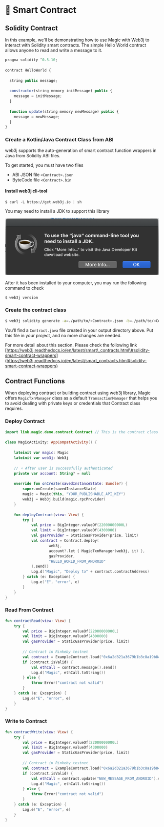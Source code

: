 # 📜 Smart Contract

## Solidity Contract

In this example, we'll be demonstrating how to use Magic with Web3j to interact with Solidity smart contracts. The simple Hello World contract allows anyone to read and write a message to it.

```javascript
pragma solidity ^0.5.10;

contract HelloWorld {

  string public message;
    
  constructor(string memory initMessage) public {
    message = initMessage;
  }

  function update(string memory newMessage) public {
    message = newMessage;
  }
}
```

### Create a Kotlin/Java Contract Class from ABI

web3j supports the auto-generation of smart contract function wrappers in Java from Solidity ABI files.

To get started, you must have two files

* ABI JSON file `<Contract>.json`
* ByteCode file `<Contract>.bin`

#### Install web3j cli-tool

```
$ curl -L https://get.web3j.io | sh
```

You may need to install a JDK to support this library

![](../../../.gitbook/assets/image%20%283%29.png)

After it has been installed to your computer, you may run the following command to check

```text
$ web3j version
```

### Create the contract class

```bash
$ web3j solidity generate -a=./path/to/<Contract>.json -b=./path/to/<Contract>.bin -o=/output/path/ -p={packageName}
```

You’ll find a `Contract.java` file created in your output directory above. Put this file in your project, and no more changes are needed.

For more detail about this section. Please check the following link  
[https://web3j.readthedocs.io/en/latest/smart\_contracts.html\#solidity-smart-contract-wrappers](https://web3j.readthedocs.io/en/latest/smart_contracts.html#solidity-smart-contract-wrappers)

## Contract Functions

When deploying contract or building contract using web3j library, Magic offers `MagicTxnManager` class as a default `TransactionManager` that helps you to avoid dealing with private keys or credentials that Contract class requires. 

### Deploy Contract

```kotlin
import link.magic.demo.contract.Contract // This is the contract class you created above

class MagicActivity: AppCompatActivity() {

    lateinit var magic: Magic
    lateinit var web3j: Web3j
    
    // ⭐️ After user is successfully authenticated
    private var account: String? = null
    
    override fun onCreate(savedInstanceState: Bundle?) {
        super.onCreate(savedInstanceState)
        magic = Magic(this, "YOUR_PUBLISHABLE_API_KEY")
        web3j = Web3j.build(magic.rpcProvider)
    }
    
    fun deployContract(view: View) {
        try {
            val price = BigInteger.valueOf(22000000000L)
            val limit = BigInteger.valueOf(4300000)
            val gasProvider = StaticGasProvider(price, limit)
            val contract = Contract.deploy(
                    web3j,
                    account?.let { MagicTxnManager(web3j, it) },
                    gasProvider,
                    "HELLO_WORLD_FROM_ANDROID"
            ).send()
            Log.d("Magic", "Deploy to" + contract.contractAddress)
        } catch (e: Exception) {
            Log.e("E", "error", e)
        }
    }
} 
```

### Read From Contract

```kotlin
fun contractRead(view: View) { 
    try {
        val price = BigInteger.valueOf(22000000000L)
        val limit = BigInteger.valueOf(4300000)
        val gasProvider = StaticGasProvider(price, limit)
        
        // Contract in Rinkeby testnet
        val contract = ExampleContract.load("0x6a2d321a3679b1b3c8a19b84e41abd11763a8ab5", web3j, account?.let { MagicTxnManager(web3j, it) }, gasProvider)
        if (contract.isValid) {
            val ethCall = contract.message().send()
            Log.d("Magic", ethCall.toString())
        } else {
            throw Error("contract not valid")
        }
    } catch (e: Exception) {
        Log.e("E", "error", e)
    }
}
```

### Write to Contract

```kotlin
fun contractWrite(view: View) {
    try {
        val price = BigInteger.valueOf(22000000000L)
        val limit = BigInteger.valueOf(4300000)
        val gasProvider = StaticGasProvider(price, limit)
        
        // Contract in Rinkeby testnet
        val contract = ExampleContract.load("0x6a2d321a3679b1b3c8a19b84e41abd11763a8ab5", web3j, account?.let { MagicTxnManager(web3j, it) }, gasProvider)
        if (contract.isValid) {
            val ethCall = contract.update("NEW_MESSAGE_FROM_ANDROID").send()
            Log.d("Magic", ethCall.toString())
        } else {
            throw Error("contract not valid")
        }
    } catch (e: Exception) {
        Log.e("E", "error", e)
    }
}  
```

